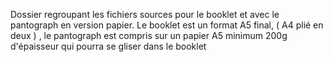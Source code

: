 Dossier regroupant les fichiers sources pour le booklet et avec le pantograph en version papier.
Le booklet est un format A5 final, ( A4 plié en deux ) , le pantograph est compris sur un papier A5 minimum 200g d'épaisseur qui pourra se gliser dans le booklet

